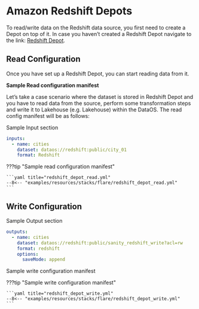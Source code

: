 # Amazon Redshift Depots


To read/write data on the Redshift data source, you first need to create a Depot on top of it. In case you haven’t created a Redshift Depot navigate to the link: [Redshift Depot](/resources/depot/depot_config_templates/amazon_redshift/).

## Read Configuration

Once you have set up a Redshift Depot, you can start reading data from it. 


**Sample Read configuration manifest**

Let’s take a case scenario where the dataset is stored in Redshift Depot and you have to read data from the source, perform some transformation steps and write it to Lakehouse (e.g. Lakehouse) within the DataOS. The read config manifest will be as follows:

Sample Input section

```yaml
inputs:
  - name: cities
    dataset: dataos://redshift:public/city_01
    format: Redshift
```
???tip "Sample read configuration manifest"

    ```yaml title="redshift_depot_read.yml"
    --8<-- "examples/resources/stacks/flare/redshift_depot_read.yml"
    ```

## Write Configuration

Sample Output section

```yaml
outputs:
  - name: cities
    dataset: dataos://redshift:public/sanity_redshift_write?acl=rw
    format: redshift
    options:
      saveMode: append
```

Sample write configuration manifest

???tip "Sample write configuration manifest"

    ```yaml title="redshift_depot_write.yml"
    --8<-- "examples/resources/stacks/flare/redshift_depot_write.yml"
    ```